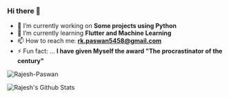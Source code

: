 ### Hi there 👋
- 🔭 I’m currently working on **Some projects using Python**
- 🌱 I’m currently learning **Flutter and Machine Learning**
- 📫 How to reach me: **rk.paswan5458@gmail.com**
- ⚡ Fun fact: ... **I have given Myself the award "The procrastinator of the century"**


<p align="left"> <img src="https://komarev.com/ghpvc/?username=Rajesh-Paswan" alt="Rajesh-Paswan" /> </p>
<img align="left" alt="Rajesh's Github Stats" src="https://github-readme-stats.vercel.app/api?username=Rajesh-Paswan&show_icons=true&hide_border=true" />



